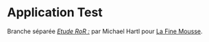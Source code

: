 # Application Test

Branche séparée
[*Etude RoR :*](http://french.railstutorial.org/chapters/beginning) par Michael Hartl pour [La Fine Mousse](http://www/lafinemousse.fr).